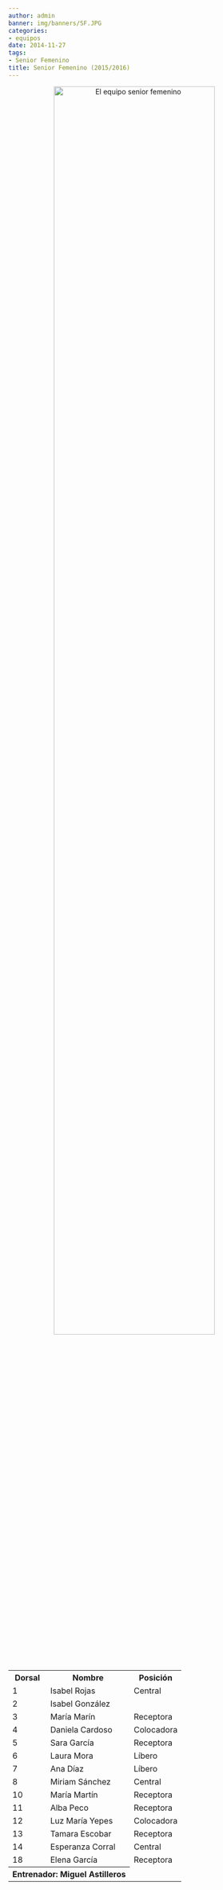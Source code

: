 ```yaml
---
author: admin
banner: img/banners/SF.JPG
categories:
- equipos
date: 2014-11-27
tags:
- Senior Femenino
title: Senior Femenino (2015/2016)
---
```


<center>
<a target="_new" href="http://www.advmiguelturra.org/img/banners/SF.JPG">
<img alt="El equipo senior femenino" width="80%" src="http://www.advmiguelturra.org/img/banners/SF.JPG"/>
</a>
</center>

<p>&nbsp;</p>

<table align="center">
  <tr>
	<th>Dorsal</th>
	<th>Nombre</th>
	<th>Posición</th>
  </tr>

  <tr>
	<td>1</td>
	<td>Isabel Rojas</td>
	<td>Central</td>
  </tr>

  <tr>
	<td>2</td>
	<td>Isabel González</td>
	<td></td>
  </tr>

  <tr>
	<td>3</td>
	<td>María Marín</td>
	<td>Receptora</td>
  </tr>
  <tr>
	<td>4</td>
	<td>Daniela Cardoso</td>
	<td>Colocadora</td>
  </tr>
  <tr>
	<td>5</td>
	<td>Sara García</td>
	<td>Receptora</td>
  </tr>
  <tr>
	<td>6</td>
	<td>Laura Mora</td>
	<td>Líbero</td>
  </tr>
  <tr>
	<td>7</td>
	<td>Ana Díaz</td>
	<td>Líbero</td>
  </tr>
  <tr>
	<td>8</td>
	<td>Miriam Sánchez</td>
	<td>Central</td>
  </tr>
  <tr>
	<td>10</td>
	<td>María Martín</td>
	<td>Receptora</td>
  </tr>
  <tr>
	<td>11</td>
	<td>Alba Peco</td>
	<td>Receptora</td>
  </tr>
  <tr>
	<td>12</td>
	<td>Luz María Yepes</td>
	<td>Colocadora</td>
  </tr>
  <tr>
	<td>13</td>
	<td>Tamara Escobar</td>
	<td>Receptora</td>
  </tr>
  <tr>
	<td>14</td>
	<td>Esperanza Corral</td>
	<td>Central</td>
  </tr>
  <tr>
	<td>18</td>
	<td>Elena García</td>
	<td>Receptora</td>
  </tr>

  <tr>
	<th colspan="2">Entrenador: Miguel Astilleros</th>
  </tr>
</table>
